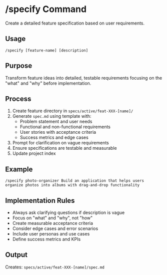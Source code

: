 # /specify Command

Create a detailed feature specification based on user requirements.

## Usage
```
/specify [feature-name] [description]
```

## Purpose
Transform feature ideas into detailed, testable requirements focusing on the "what" and "why" before implementation.

## Process
1. Create feature directory in `specs/active/feat-XXX-[name]/`
2. Generate `spec.md` using template with:
   - Problem statement and user needs
   - Functional and non-functional requirements  
   - User stories with acceptance criteria
   - Success metrics and edge cases
3. Prompt for clarification on vague requirements
4. Ensure specifications are testable and measurable
5. Update project index

## Example
```
/specify photo-organizer Build an application that helps users organize photos into albums with drag-and-drop functionality
```

## Implementation Rules
- Always ask clarifying questions if description is vague
- Focus on "what" and "why", not "how"
- Create measurable acceptance criteria
- Consider edge cases and error scenarios
- Include user personas and use cases
- Define success metrics and KPIs

## Output
Creates: `specs/active/feat-XXX-[name]/spec.md`
